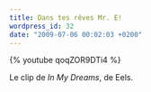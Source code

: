 ```yaml
---
title: Dans tes rêves Mr. E!
wordpress_id: 32
date: "2009-07-06 00:02:03 +0200"
---
```


{% youtube qoqZOR9DTi4 %}

Le clip de _In My Dreams_, de Eels.
